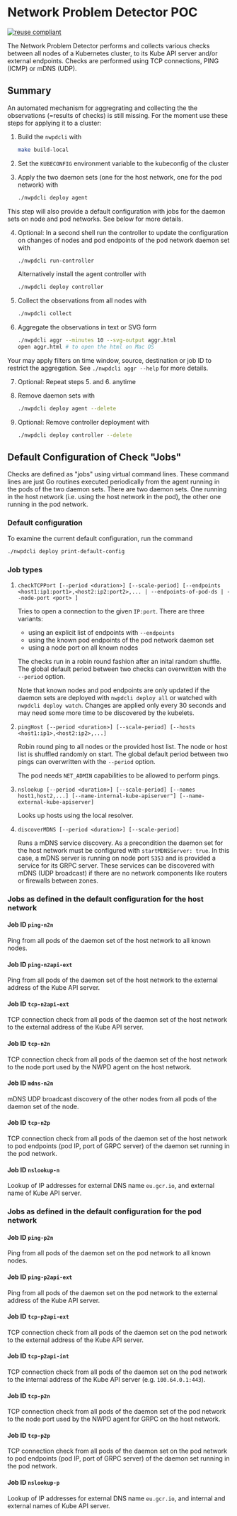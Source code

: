 # Network Problem Detector POC

[![reuse compliant](https://reuse.software/badge/reuse-compliant.svg)](https://reuse.software/)

The Network Problem Detector performs and collects various checks between all nodes of a Kubernetes cluster, to its Kube API server and/or external endpoints. Checks are performed using TCP connections, PING (ICMP) or mDNS (UDP).

## Summary

An automated mechanism for aggregrating and collecting the the observations (=results of checks) is still missing. For the moment use these steps for applying it to a cluster:

1. Build the `nwpdcli` with

   ```bash
   make build-local
   ```

2. Set the `KUBECONFIG` environment variable to the kubeconfig of the cluster

3. Apply the two daemon sets (one for the host network, one for the pod network) with

   ```bash
   ./nwpdcli deploy agent
   ```

This step will also provide a default configuration with jobs for the daemon sets on node and pod networks. See below for more details.

4. Optional: In a second shell run the controller to update the configuration on changes of nodes and pod endpoints of the pod network daemon set with

   ```bash
   ./nwpdcli run-controller 
   ```

   Alternatively install the agent controller with

   ```bash
   ./nwpdcli deploy controller 
   ```

6. Collect the observations from all nodes with

   ```bash
   ./nwpdcli collect
   ```

7. Aggregate the observations in text or SVG form

   ```bash
   ./nwpdcli aggr --minutes 10 --svg-output aggr.html
   open aggr.html # to open the html on Mac OS
   ```

Your may apply filters on time window, source, destination or job ID to restrict the aggregation. See `./nwpdcli aggr --help` for more details.

7. Optional: Repeat steps 5. and 6. anytime

8. Remove daemon sets with

   ```bash
   ./nwpdcli deploy agent --delete
   ```

9. Optional: Remove controller deployment  with

   ```bash
   ./nwpdcli deploy controller --delete
   ```

## Default Configuration of Check "Jobs"

Checks are defined as "jobs" using virtual command lines. These command lines are just Go routines executed periodically from the agent running in the pods of the two daemon sets.
There are two daemon sets. One running in the host network (i.e. using the host network in the pod), the other one running in the pod network.

### Default configuration

To examine the current default configuration, run the command

```bash
./nwpdcli deploy print-default-config
```

### Job types

1. `checkTCPPort [--period <duration>] [--scale-period] [--endpoints <host1:ip1:port1>,<host2:ip2:port2>,... | --endpoints-of-pod-ds | --node-port <port> ]`

   Tries to open a connection to the given `IP:port`. There are three variants:
   - using an explicit list of endpoints with `--endpoints`
   - using the known pod endpoints of the pod network daemon set
   - using a node port on all known nodes

   The checks run in a robin round fashion after an inital random shuffle. The global default period between two checks can overwritten with the `--period` option.

   Note that known nodes and pod endpoints are only updated if the
   daemon sets are deployed with `nwpdcli deploy all` or watched with `nwpdcli deploy watch`. Changes are applied only every 30 seconds and may need some more time to be discovered by the kubelets.

2. `pingHost [--period <duration>] [--scale-period] [--hosts <host1:ip1>,<host2:ip2>,...]`

   Robin round ping to all nodes or the provided host list. The  node or host list is shuffled randomly on start.
   The global default period between two pings can overwritten with the `--period` option.

   The pod needs `NET_ADMIN` capabilities to be allowed to perform pings.

3. `nslookup [--period <duration>] [--scale-period] [--names host1,host2,...] [--name-internal-kube-apiserver"] [--name-external-kube-apiserver]`

   Looks up hosts using the local resolver. 
   
4. `discoverMDNS [--period <duration>] [--scale-period]`

   Runs a mDNS service discovery. As a precondition the daemon set for the host network must be configured with `startMDNSServer: true`. In this case, a mDNS server is running on node port `5353` and is provided a service for its GRPC server. These services can be discovered with mDNS (UDP broadcast) if there are no network components like routers or firewalls between zones.


### Jobs as defined in the default configuration for the **host network**

#### Job ID `ping-n2n`

Ping from all pods of the daemon set of the host network to all known nodes.

#### Job ID `ping-n2api-ext`

Ping from all pods of the daemon set of the host network to the external address of the Kube API server.

#### Job ID `tcp-n2api-ext`

TCP connection check from all pods of the daemon set of the host network to the external address of the Kube API server.

#### Job ID `tcp-n2n`

TCP connection check from all pods of the daemon set of the host network to the node port used by the NWPD agent on the host network.

#### Job ID `mdns-n2n`

mDNS UDP broadcast discovery of the other nodes from all pods of the daemon set of the node.

#### Job ID `tcp-n2p`

TCP connection check from all pods of the daemon set of the host network to pod endpoints (pod IP, port of GRPC server) of the daemon set running in the pod network.

#### Job ID `nslookup-n`

Lookup of IP addresses for external DNS name `eu.gcr.io`, and external name of Kube API server.

### Jobs as defined in the default configuration for the **pod network**

#### Job ID `ping-p2n`

Ping from all pods of the daemon set on the pod network to all known nodes.

#### Job ID `ping-p2api-ext`

Ping from all pods of the daemon set on the pod network to the external address of the Kube API server.

#### Job ID `tcp-p2api-ext`

TCP connection check from all pods of the daemon set on the pod network to the external address of the Kube API server.

#### Job ID `tcp-p2api-int`

TCP connection check from all pods of the daemon set on the pod network to the internal address of the Kube API server (e.g. `100.64.0.1:443`).

#### Job ID `tcp-p2n`

TCP connection check from all pods of the daemon set of the pod network to the node port used by the NWPD agent for GRPC on the host network.

#### Job ID `tcp-p2p`

TCP connection check from all pods of the daemon set on the pod network to pod endpoints (pod IP, port of GRPC server) of the daemon set running in the pod network.

#### Job ID `nslookup-p`

Lookup of IP addresses for external DNS name `eu.gcr.io`, and internal and external names of Kube API server.
